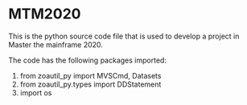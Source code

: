 # MTM2020
This is the python source code file that is used to develop a project in Master the mainframe 2020.

The code has the following packages imported: 

1. from zoautil_py import MVSCmd, Datasets
2. from zoautil_py.types import DDStatement
3. import os

